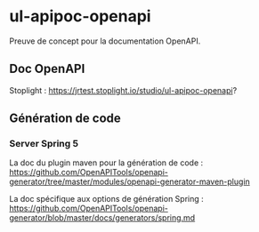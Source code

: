 # ul-apipoc-openapi

Preuve de concept pour la documentation OpenAPI.

## Doc OpenAPI

Stoplight : https://jrtest.stoplight.io/studio/ul-apipoc-openapi?

## Génération de code

### Server Spring 5

La doc du plugin maven pour la génération de code :
https://github.com/OpenAPITools/openapi-generator/tree/master/modules/openapi-generator-maven-plugin

La doc spécifique aux options de génération Spring :
https://github.com/OpenAPITools/openapi-generator/blob/master/docs/generators/spring.md
